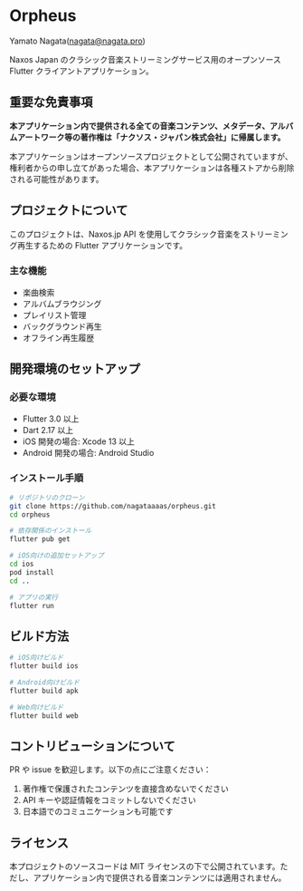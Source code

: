 # Orpheus

Yamato Nagata(nagata@nagata.pro)

Naxos Japan のクラシック音楽ストリーミングサービス用のオープンソース Flutter クライアントアプリケーション。

## 重要な免責事項

**本アプリケーション内で提供される全ての音楽コンテンツ、メタデータ、アルバムアートワーク等の著作権は「ナクソス・ジャパン株式会社」に帰属します。**

本アプリケーションはオープンソースプロジェクトとして公開されていますが、権利者からの申し立てがあった場合、本アプリケーションは各種ストアから削除される可能性があります。

## プロジェクトについて

このプロジェクトは、Naxos.jp API を使用してクラシック音楽をストリーミング再生するための Flutter アプリケーションです。

### 主な機能

-   楽曲検索
-   アルバムブラウジング
-   プレイリスト管理
-   バックグラウンド再生
-   オフライン再生履歴

## 開発環境のセットアップ

### 必要な環境

-   Flutter 3.0 以上
-   Dart 2.17 以上
-   iOS 開発の場合: Xcode 13 以上
-   Android 開発の場合: Android Studio

### インストール手順

```bash
# リポジトリのクローン
git clone https://github.com/nagataaaas/orpheus.git
cd orpheus

# 依存関係のインストール
flutter pub get

# iOS向けの追加セットアップ
cd ios
pod install
cd ..

# アプリの実行
flutter run
```

## ビルド方法

```bash
# iOS向けビルド
flutter build ios

# Android向けビルド
flutter build apk

# Web向けビルド
flutter build web
```

## コントリビューションについて

PR や issue を歓迎します。以下の点にご注意ください：

1. 著作権で保護されたコンテンツを直接含めないでください
2. API キーや認証情報をコミットしないでください
3. 日本語でのコミュニケーションも可能です

## ライセンス

本プロジェクトのソースコードは MIT ライセンスの下で公開されています。ただし、アプリケーション内で提供される音楽コンテンツには適用されません。
